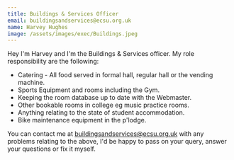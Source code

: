 ```yaml
---
title: Buildings & Services Officer
email: buildingsandservices@ecsu.org.uk
name: Harvey Hughes
image: /assets/images/exec/Buildings.jpeg
---
```

Hey I'm Harvey and I'm the Buildings & Services officer. My role responsibility are the following:

* Catering - All food served in formal hall, regular hall or the vending machine.
* Sports Equipment and rooms including the Gym. 
* Keeping the room database up to date with the Webmaster.
* Other bookable rooms in college eg music practice rooms.
* Anything relating to the state of student accommodation.
* Bike maintenance equipment in the p'lodge.

You can contact me at buildingsandservices@ecsu.org.uk with any problems relating to the above, I'd be happy to pass on your query, answer your questions or fix it myself.
